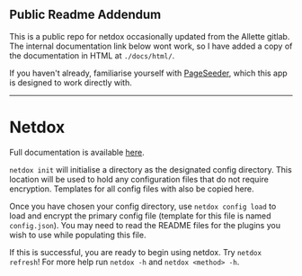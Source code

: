 ## Public Readme Addendum
This is a public repo for netdox occasionally updated from the Allette gitlab. The internal documentation link below wont work, so I have added a copy of the documentation in HTML at `./docs/html/`.

If you haven't already, familiarise yourself with [PageSeeder](https://pageseeder.com/), which this app is designed to work directly with.

---
# Netdox
Full documentation is available [here](https://netdox.allette.com.au/index.html).

`netdox init` will initialise a directory as the designated config directory. This location will be used to hold any configuration files that do not require encryption. Templates for all config files with also be copied here.

Once you have chosen your config directory, use `netdox config load` to load and encrypt the primary config file (template for this file is named `config.json`).
You may need to read the README files for the plugins you wish to use while populating this file.

If this is successful, you are ready to begin using netdox. Try `netdox refresh`!
For more help run `netdox -h` and `netdox <method> -h`.
